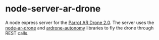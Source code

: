 node-server-ar-drone
====================

A node express server for the <a href="http://ardrone2.parrot.com/">Parrot AR Drone 2.0</a>. The server uses the <a href="https://github.com/felixge/node-ar-drone">node-ar-drone</a> and <a href="https://github.com/eschnou/ardrone-autonomy">ardrone-autonomy</a> libraries to fly the drone through REST calls.
